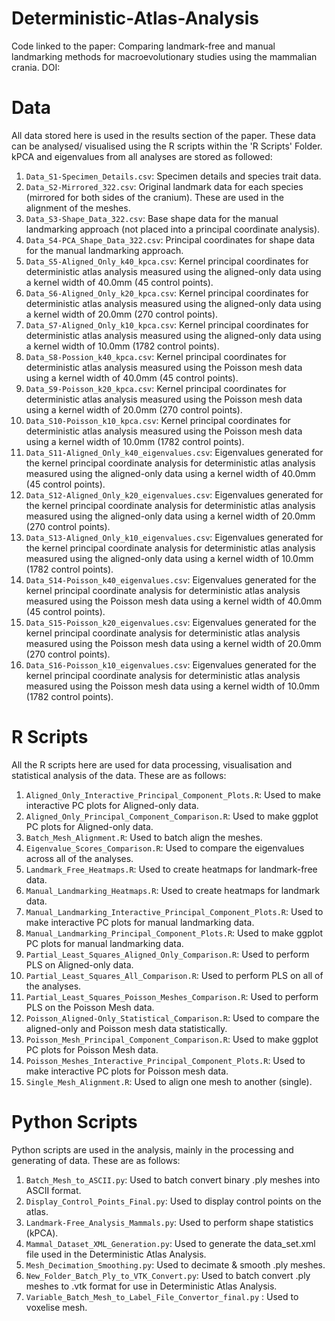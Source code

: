 # Deterministic-Atlas-Analysis

Code linked to the paper: Comparing landmark-free and manual landmarking methods for macroevolutionary studies using the mammalian crania. DOI: 

# Data 
All data stored here is used in the results section of the paper. These data can be analysed/ visualised using the R scripts within the 'R Scripts' Folder. kPCA and eigenvalues from all analyses are stored as followed:

1. `Data_S1-Specimen_Details.csv`: Specimen details and species trait data.
2. `Data_S2-Mirrored_322.csv`: Original landmark data for each species (mirrored for both sides of the cranium). These are used in the alignment of the meshes. 
3. `Data_S3-Shape_Data_322.csv`: Base shape data for the manual landmarking approach (not placed into a principal coordinate analysis). 
4. `Data_S4-PCA_Shape_Data_322.csv`:  Principal coordinates for shape data for the manual landmarking approach. 
5. `Data_S5-Aligned_Only_k40_kpca.csv`: Kernel principal coordinates for deterministic atlas analysis measured using the aligned-only data using a kernel width of 40.0mm (45 control points).
6. `Data_S6-Aligned_Only_k20_kpca.csv`: Kernel principal coordinates for deterministic atlas analysis measured using the aligned-only data using a kernel width of 20.0mm (270 control points).
7. `Data_S7-Aligned_Only_k10_kpca.csv`: Kernel principal coordinates for deterministic atlas analysis measured using the aligned-only data using a kernel width of 10.0mm (1782 control points).
8. `Data_S8-Possion_k40_kpca.csv`: Kernel principal coordinates for deterministic atlas analysis measured using the Poisson mesh data using a kernel width of 40.0mm (45 control points).
9. `Data_S9-Poisson_k20_kpca.csv`: Kernel principal coordinates for deterministic atlas analysis measured using the Poisson mesh data using a kernel width of 20.0mm (270 control points).
10. `Data_S10-Poisson_k10_kpca.csv`: Kernel principal coordinates for deterministic atlas analysis measured using the Poisson mesh data using a kernel width of 10.0mm (1782 control points).
11. `Data_S11-Aligned_Only_k40_eigenvalues.csv`: Eigenvalues generated for the kernel principal coordinate analysis for deterministic atlas analysis measured using the aligned-only data using a kernel width of 40.0mm (45 control points).
12. `Data_S12-Aligned_Only_k20_eigenvalues.csv`: Eigenvalues generated for the kernel principal coordinate analysis for deterministic atlas analysis measured using the aligned-only data using a kernel width of 20.0mm (270 control points).
13. `Data_S13-Aligned_Only_k10_eigenvalues.csv`: Eigenvalues generated for the kernel principal coordinate analysis for deterministic atlas analysis measured using the aligned-only data using a kernel width of 10.0mm (1782 control points).
14. `Data_S14-Poisson_k40_eigenvalues.csv`: Eigenvalues generated for the kernel principal coordinate analysis for deterministic atlas analysis measured using the Poisson mesh data using a kernel width of 40.0mm (45 control points).
15. `Data_S15-Poisson_k20_eigenvalues.csv`: Eigenvalues generated for the kernel principal coordinate analysis for deterministic atlas analysis measured using the Poisson mesh data using a kernel width of 20.0mm (270 control points).
16. `Data_S16-Poisson_k10_eigenvalues.csv`: Eigenvalues generated for the kernel principal coordinate analysis for deterministic atlas analysis measured using the Poisson mesh data using a kernel width of 10.0mm (1782 control points).

# R Scripts 
All the R scripts here are used for data processing, visualisation and statistical analysis of the data. These are as follows: 

1.  `Aligned_Only_Interactive_Principal_Component_Plots.R`: Used to make interactive PC plots for Aligned-only data. 
2.  `Aligned_Only_Principal_Component_Comparison.R`: Used to make ggplot PC plots for Aligned-only data.
3.  `Batch_Mesh_Alignment.R`: Used to batch align the meshes.
4.  `Eigenvalue_Scores_Comparison.R`: Used to compare the eigenvalues across all of the analyses. 
5.  `Landmark_Free_Heatmaps.R`: Used to create heatmaps for landmark-free data. 
6.  `Manual_Landmarking_Heatmaps.R`: Used to create heatmaps for landmark data. 
7.  `Manual_Landmarking_Interactive_Principal_Component_Plots.R`: Used to make interactive PC plots for manual landmarking data. 
8.  `Manual_Landmarking_Principal_Component_Plots.R`: Used to make ggplot PC plots for manual landmarking data. 
9.  `Partial_Least_Squares_Aligned_Only_Comparison.R`: Used to perform PLS on Aligned-only data.
10.  `Partial_Least_Squares_All_Comparison.R`: Used to perform PLS on all of the analyses. 
11.  `Partial_Least_Squares_Poisson_Meshes_Comparison.R`: Used to perform PLS on the Poisson Mesh data.
12.  `Poisson_Aligned-Only_Statistical_Comparison.R`: Used to compare the aligned-only and Poisson mesh data statistically. 
13. `Poisson_Mesh_Principal_Component_Comparison.R`: Used to make ggplot PC plots for Poisson Mesh data. 
14. `Poisson_Meshes_Interactive_Principal_Component_Plots.R`: Used to make interactive PC plots for Poisson mesh data. 
15. `Single_Mesh_Alignment.R`: Used to align one mesh to another (single). 

# Python Scripts 
Python scripts are used in the analysis, mainly in the processing and generating of data. These are as follows: 

1. `Batch_Mesh_to_ASCII.py`: Used to batch convert binary .ply meshes into ASCII format. 
2. `Display_Control_Points_Final.py`: Used to display control points on the atlas. 
3. `Landmark-Free_Analysis_Mammals.py`: Used to perform shape statistics (kPCA). 
4. `Mammal_Dataset_XML_Generation.py`: Used to generate the data_set.xml file used in the Deterministic Atlas Analysis. 
5. `Mesh_Decimation_Smoothing.py`: Used to decimate & smooth .ply meshes. 
6. `New_Folder_Batch_Ply_to_VTK_Convert.py`: Used to batch convert .ply meshes to .vtk format for use in Deterministic Atlas Analysis.
7. `Variable_Batch_Mesh_to_Label_File_Convertor_final.py` : Used to voxelise mesh. 
